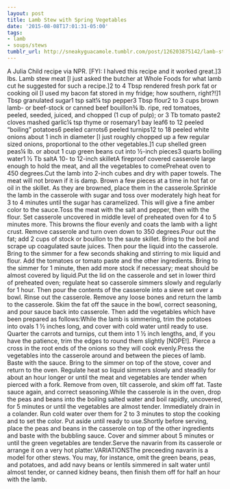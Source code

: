 ```yaml
---
layout: post
title: Lamb Stew with Spring Vegetables
date: '2015-08-08T17:01:31-05:00'
tags:
- lamb
- soups/stews
tumblr_url: http://sneakyguacamole.tumblr.com/post/126203875142/lamb-stew-with-spring-vegetables
---
```

A Julia Child recipe via NPR. [FYI: I halved this recipe and it worked great.]3 lbs. Lamb stew meat [I just asked the butcher at Whole Foods for what lamb cut he suggested for such a recipe.]2 to 4 Tbsp rendered fresh pork fat or cooking oil [I used my bacon fat stored in my fridge; how southern, right?!]1 Tbsp granulated sugar1 tsp salt¼ tsp pepper3 Tbsp flour2 to 3 cups brown lamb- or beef-stock or canned beef bouillon¾ lb. ripe, red tomatoes, peeled, seeded, juiced, and chopped (1 cup of pulp); or 3 Tb tomato paste2 cloves mashed garlic¼ tsp thyme or rosemary1 bay leaf6 to 12 peeled “boiling” potatoes6 peeled carrots6 peeled turnips12 to 18 peeled white onions about 1 inch in diameter [I just roughly chopped up a few regular sized onions, proportional to the other vegetables.]1 cup shelled green peas¼ lb. or about 1 cup green beans cut into ½-inch pieces3 quarts boiling water1 ½ Tb saltA 10- to 12-inch skilletA fireproof covered casserole large enough to hold the meat, and all the vegetables to comePreheat oven to 450 degrees.Cut the lamb into 2-inch cubes and dry with paper towels. The meat will not brown if it is damp. Brown a few pieces at a time in hot fat or oil in the skillet. As they are browned, place them in the casserole.Sprinkle the lamb in the casserole with sugar and toss over moderately high heat for 3 to 4 minutes until the sugar has caramelized. This will give a fine amber color to the sauce.Toss the meat with the salt and pepper, then with the flour. Set casserole uncovered in middle level of preheated oven for 4 to 5 minutes more. This browns the flour evenly and coats the lamb with a light crust. Remove casserole and turn oven down to 350 degrees.Pour out the fat; add 2 cups of stock or bouillon to the saute skillet. Bring to the boil and scrape up coagulated saute juices. Then pour the liquid into the casserole. Bring to the simmer for a few seconds shaking and stirring to mix liquid and flour. Add the tomatoes or tomato paste and the other ingredients. Bring to the simmer for 1 minute, then add more stock if necessary; meat should be almost covered by liquid.Put the lid on the casserole and set in lower third of preheated oven; regulate heat so casserole simmers slowly and regularly for 1 hour. Then pour the contents of the casserole into a sieve set over a bowl. Rinse out the casserole. Remove any loose bones and return the lamb to the casserole. Skim the fat off the sauce in the bowl, correct seasoning, and pour sauce back into casserole. Then add the vegetables which have been prepared as follows:While the lamb is simmering, trim the potatoes into ovals 1 ½ inches long, and cover with cold water until ready to use. Quarter the carrots and turnips, cut them into 1 ½ inch lengths, and, if you have the patience, trim the edges to round them slightly [NOPE!]. Pierce a cross in the root ends of the onions so they will cook evenly.Press the vegetables into the casserole around and between the pieces of lamb. Baste with the sauce. Bring to the simmer on top of the stove, cover and return to the oven. Regulate heat so liquid simmers slowly and steadily for about an hour longer or until the meat and vegetables are tender when pierced with a fork. Remove from oven, tilt casserole, and skim off fat. Taste sauce again, and correct seasoning.While the casserole is in the oven, drop the peas and beans into the boiling salted water and boil rapidly, uncovered, for 5 minutes or until the vegetables are almost tender. Immediately drain in a colander. Run cold water over them for 2 to 3 minutes to stop the cooking and to set the color. Put aside until ready to use.Shortly before serving, place the peas and beans in the casserole on top of the other ingredients and baste with the bubbling sauce. Cover and simmer about 5 minutes or until the green vegetables are tender.Serve the navarin from its casserole or arrange it on a very hot platter.VARIATIONSThe preceeding navarin is a model for other stews. You may, for instance, omit the green beans, peas, and potatoes, and add navy beans or lentils simmered in salt water until almost tender, or canned kidney beans, then finish them off for half an hour with the lamb.
